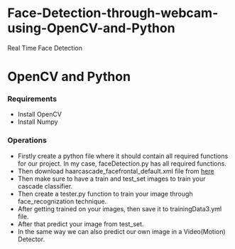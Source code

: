 # Face-Detection-through-webcam-using-OpenCV-and-Python
Real Time Face Detection
# OpenCV and Python
### Requirements
* Install OpenCV
* Install Numpy
### Operations
* Firstly create a python file where it should contain all required functions for our project.
  In my case, faceDetection.py has all required functions.
* Then download haarcascade_facefrontal_default.xml file from [here](https://github.com/opencv/opencv/tree/master/data/haarcascades)
* Then make sure to have a train and test_set images to train your cascade classifier.
* Then create a tester.py function to train your image through face_recognization technique.
* After getting trained on your images, then save it to trainingData3.yml file.
* After that predict your image from test_set.
* In the same way we can also predict our own image in a Video(Motion) Detector.
